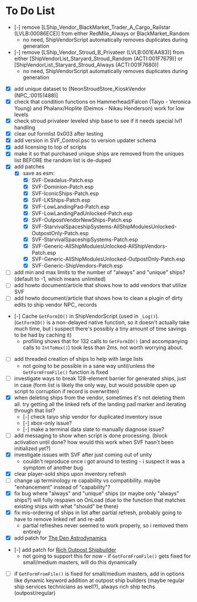 # To Do List

- [-] remove [LShip_Vendor_BlackMarket_Trader_A_Cargo_Railstar (LVLB:00086ECE)] from either RedMile_Always or BlackMarket_Random
    - no need, ShipVendorScript automatically removes duplicates during generation
- [-] remove [LShip_Vendor_Stroud_B_Privateer (LVLB:001EAA83)] from either [ShipVendorList_Staryard_Stroud_Random (ACTI:001F7679)] or [ShipVendorList_Staryard_Stroud_Always (ACTI:001F7680)]
    - no need, ShipVendorScript automatically removes duplicates during generation
- [X] add unique dataset to [NeonStroudStore_KioskVendor (NPC_:00151488)]
- [X] check that condition functions on Hammerhead/Falcon (Taiyo - Veronica Young) and Phalanx/Hoplite (Deimos - Nikau Henderson) work for low levels
- [X] check stroud privateer leveled ship base to see if it needs special lvl1 handling
- [X] clear out formlist 0x003 after testing
- [X] add version in SVF_Control.psc to version updater schema
- [X] add licensing to top of scripts
- [X] make it so that purchased unique ships are removed from the uniques list BEFORE the random list is de-duped
- [X] add patches
    - [X] save as esm:
        - [X] SVF-Deadalus-Patch.esp
        - [X] SVF-Dominion-Patch.esp
        - [X] SVF-IconicShips-Patch.esp
        - [X] SVF-LKShips-Patch.esp
        - [X] SVF-LowLandingPad-Patch.esp
        - [X] SVF-LowLandingPadUnlocked-Patch.esp
        - [X] SVF-OutpostVendorNewShips-Patch.esp
        - [X] SVF-StarvivalSpaceshipSystems-AllShipModulesUnlocked-OutpostOnly-Patch.esp
        - [X] SVF-StarvivalSpaceshipSystems-Patch.esp
        - [X] SVF-Generic-AllShipModulesUnlocked-AllShipVendors-Patch.esp
        - [X] SVF-Generic-AllShipModulesUnlocked-OutpostOnly-Patch.esp
        - [X] SVF-Generic-ShipVendors-Patch.esp
- [ ] add min and max limits to the number of "always" and "unique" ships? (default to -1, which means unlimited)
- [ ] add howto document/article that shows how to add vendors that utilize SVF
- [ ] add howto document/article that shows how to clean a plugin of dirty edits to ship vendor NPC_ records
- [-] Cache `GetFormID()` in ShipVendorScript (used in `_Log()`). (`GetFormID()` is a non-delayed native function, so it doesn't actually take much time, but i suspect there's possibly a tiny amount of time savings to be had by caching it)
    - profiling shows that for 132 calls to `GetFormID()` (and accompanying calls to `IntToHex()`) took less than 2ms. not worth worrying about.
- [ ] add threaded creation of ships to help with large lists
    - not going to be possible in a sane way until/unless the `GetFormFromFile()` function is fixed
- [ ] investigate ways to break 128-element barrier for generated ships, just in case (form list is likely the only way, but would possible open up script to corruption if record is overwritten)
- [X] when deleting ships from the vendor, sometimes it's not deleting them all. try getting all the linked refs of the landing pad marker and iterating through that list?
    - [-] check taiyo ship vendor for duplicated inventory issue
    - [-] xbox-only issue?
    - [-] make a terminal data slate to manually diagnose issue?
- [ ] add messaging to show when script is done processing. (block activation until done? how would this work when SVF hasn't been initialized yet?)
- [X] investigate issues with SVF after just coming out of unity
    - couldn't reproduce once i got around to testing - i suspect it was a symptom of another bug
- [X] clear player-sold ships upon inventory refresh
- [ ] change up terminology re capability vs compatibility. maybe "enhancement" instead of "capability"?
- [X] fix bug where "always" and "unique" ships (or maybe only "always" ships?) will fully respawn on OnLoad (due to the function that matches existing ships with what "should" be there)
- [X] fix mis-ordering of ships in list after partial refresh, probably going to have to remove linked ref and re-add
    - partial refreshes never seemed to work properly, so i removed them entirely
- [X] add patch for [The Den Astrodynamics](https://www.nexusmods.com/starfield/mods/8809)
- [-] add patch for [Rich Outpost Shipbuilder](https://www.nexusmods.com/starfield/mods/5492)
    - not going to support this for now - if `GetFormFromFile()` gets fixed for small/medium masters, will do this dynamically
- [ ] if `GetFormFromFile()` is fixed for small/medium masters, add in options like dynamic keyword addition at outpost ship builders (maybe regular ship services technicians as well?), always rich ship techs (outpost/regular)
